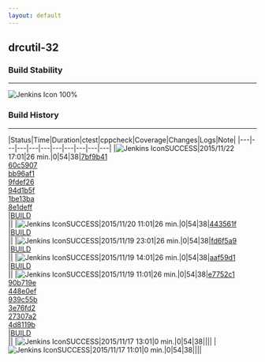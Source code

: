 ```yaml
---
layout: default
---
```

## drcutil-32
### Build Stability
___
![Jenkins Icon](http://jenkinshrg.github.io/images/48x48/health-80plus.png)
100%
  
### Build History
___
|Status|Time|Duration|<span class='badge'>ctest</span>|<span class='badge'>cppcheck</span>|Coverage|Changes|Logs|Note|
|---|---|---|---|---|---|---|---|---|---|
|![Jenkins Icon](http://jenkinshrg.github.io/images/24x24/blue.png)SUCCESS|2015/11/22 17:01|26 min.|0|54|38|[7bf9b41](https://github.com/fkanehiro/hrpsys-base/commit/7bf9b41d0164deb3035383dbacf87c5589a756a5)<br>[60c5907](https://github.com/fkanehiro/hrpsys-base/commit/60c5907386fe93a9b64e7d3955a036840251949e)<br>[bb96af1](https://github.com/fkanehiro/hrpsys-base/commit/bb96af1e71f01a6613aed7f5262d87ecf82fcec2)<br>[9fdef26](https://github.com/fkanehiro/hrpsys-base/commit/9fdef26cb641d39d08aab386a85f35d089e7bf6d)<br>[94d1b5f](https://github.com/fkanehiro/hrpsys-base/commit/94d1b5f22fd3796d4bc514df41ed256f6776f089)<br>[1be13ba](https://github.com/fkanehiro/hrpsys-base/commit/1be13ba5a86d1232f070a1d6631d069fc78d6e24)<br>[8e1deff](https://github.com/fkanehiro/hrpsys-base/commit/8e1deffd9b8f7e53563a3fe87497a3647db9ef24)<br>|[BUILD](https://drive.google.com/file/d/0B54sHwaxmuM4Wk9VQ0pGd1VuRE0/view?usp=drivesdk)<br>||
|![Jenkins Icon](http://jenkinshrg.github.io/images/24x24/blue.png)SUCCESS|2015/11/20 11:01|26 min.|0|54|38|[443561f](https://github.com/jrl-umi3218/hmc2/commit/443561f0cc957a5ad715df9ac81f8851ad7616d1)<br>|[BUILD](https://drive.google.com/file/d/0B54sHwaxmuM4b2FBNDFicGw0UkU/view?usp=drivesdk)<br>||
|![Jenkins Icon](http://jenkinshrg.github.io/images/24x24/blue.png)SUCCESS|2015/11/19 23:01|26 min.|0|54|38|[fd6f5a9](https://github.com/fkanehiro/hrpsys-base/commit/fd6f5a9a05980f7c974f9d49376bdf31976d2c5a)<br>|[BUILD](https://drive.google.com/file/d/0B54sHwaxmuM4aE9DQ2tpVWpaUjA/view?usp=drivesdk)<br>||
|![Jenkins Icon](http://jenkinshrg.github.io/images/24x24/blue.png)SUCCESS|2015/11/19 14:01|26 min.|0|54|38|[aaf59d1](https://github.com/fkanehiro/hrpsys-base/commit/aaf59d14e3e4129a8eadd4403a1893c80647c672)<br>|[BUILD](https://drive.google.com/file/d/0B54sHwaxmuM4T1lmNFI5MDdEUXc/view?usp=drivesdk)<br>||
|![Jenkins Icon](http://jenkinshrg.github.io/images/24x24/blue.png)SUCCESS|2015/11/19 11:01|26 min.|0|54|38|[e7752c1](https://github.com/fkanehiro/hrpsys-base/commit/e7752c1cf5120314067842f4b203fd239c203c7a)<br>[90b719e](https://github.com/fkanehiro/hrpsys-base/commit/90b719e69ba4986387247472f23ba8d8a788f277)<br>[448e0ef](https://github.com/fkanehiro/hrpsys-base/commit/448e0effe0bf30271b5b22d93ed0fe596ef8b6fb)<br>[939c55b](https://github.com/fkanehiro/hrpsys-base/commit/939c55b24978cb65c2f19cb2a57d87b16b3d1fea)<br>[3e76fd2](https://github.com/fkanehiro/hrpsys-base/commit/3e76fd22f2806620ae071dc90189ca74cafb4bfa)<br>[27307a2](https://github.com/jrl-umi3218/hrpsys-humanoid/commit/27307a27526a8aecef0553b25fe66334fe5e3b52)<br>[4d8119b](https://github.com/jrl-umi3218/hrpsys-humanoid/commit/4d8119b28617d0bfee56b1b3e352125b745b8537)<br>|[BUILD](https://drive.google.com/file/d/0B54sHwaxmuM4SUV4MERlNl83SkU/view?usp=drivesdk)<br>||
|![Jenkins Icon](http://jenkinshrg.github.io/images/24x24/blue.png)SUCCESS|2015/11/17 13:01|0 min.|0|54|38||||
|![Jenkins Icon](http://jenkinshrg.github.io/images/24x24/blue.png)SUCCESS|2015/11/17 11:01|0 min.|0|54|38||||
